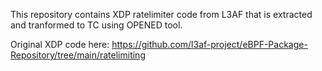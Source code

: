 This repository contains XDP ratelimiter code from L3AF that is extracted and tranformed to TC using OPENED tool.

Original XDP code here: https://github.com/l3af-project/eBPF-Package-Repository/tree/main/ratelimiting
